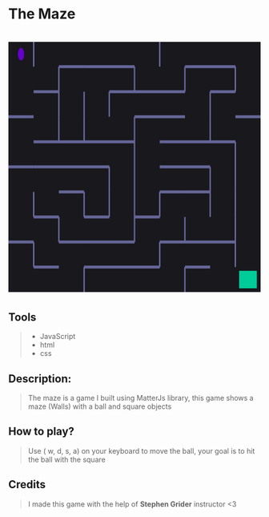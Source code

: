 <h1>The Maze<h1/>

<img src="https://github.com/mhnd6/TheMaze/blob/master/Capture.PNG" alt="maze pic" width="1000" height="500">


## Tools
> * JavaScript 
> * html
> * css


## Description:
> The maze is a game I built using MatterJs library, this game shows a maze (Walls) with a ball and square objects

## How to play?
> Use ( w, d, s, a) on your keyboard to move the ball, your goal is to hit the ball with the square

## Credits
> I made this game with the help of **Stephen Grider** instructor <3
